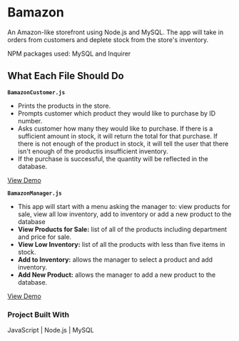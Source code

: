 # Bamazon
An Amazon-like storefront using Node.js and MySQL. The app will take in orders from customers and deplete stock from the store's inventory.

NPM packages used: MySQL and Inquirer

## What Each File Should Do

**`BamazonCustomer.js`**

* Prints the products in the store.
* Prompts customer which product they would like to purchase by ID number.
* Asks customer how many they would like to purchase. If there is a sufficient amount in stock, it will return the total for that purchase. If there is not enough of the product in stock, it will tell the user that there isn't enough of the productis insufficient inventory.
* If the purchase is successful, the quantity will be reflected in the database.

[View Demo](https://youtu.be/vuShT-wX6o0)

**`BamazonManager.js`**

* This app will start with a menu asking the manager to: view products for sale, view all low inventory, add to inventory or add a new product to the database
* **View Products for Sale:** list of all of the products including department and price for sale.
* **View Low Inventory:** list of all the products with less than five items in stock.
* **Add to Inventory:** allows the manager to select a product and add inventory.
* **Add New Product:** allows the manager to add a new product to the database.

[View Demo](https://youtu.be/yEPDZ8uU9D8)

### Project Built With

JavaScript | Node.js | MySQL